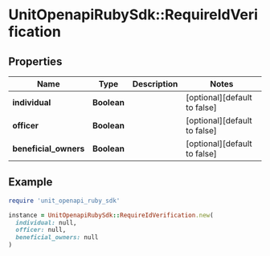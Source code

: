 # UnitOpenapiRubySdk::RequireIdVerification

## Properties

| Name | Type | Description | Notes |
| ---- | ---- | ----------- | ----- |
| **individual** | **Boolean** |  | [optional][default to false] |
| **officer** | **Boolean** |  | [optional][default to false] |
| **beneficial_owners** | **Boolean** |  | [optional][default to false] |

## Example

```ruby
require 'unit_openapi_ruby_sdk'

instance = UnitOpenapiRubySdk::RequireIdVerification.new(
  individual: null,
  officer: null,
  beneficial_owners: null
)
```

